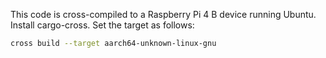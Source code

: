 This code is cross-compiled to a Raspberry Pi 4 B device running Ubuntu.
Install cargo-cross.
Set the target as follows:

```bash
cross build --target aarch64-unknown-linux-gnu
```
